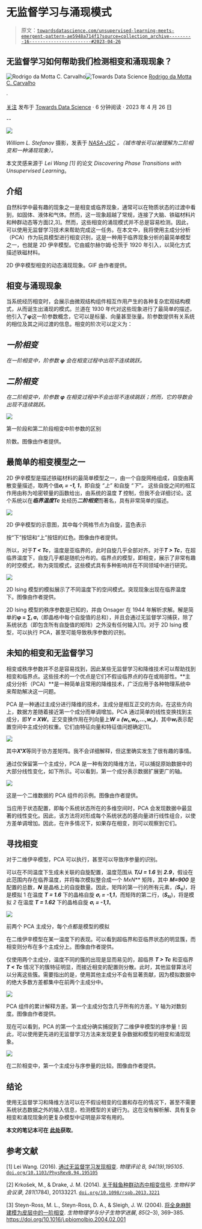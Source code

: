 # 无监督学习与涌现模式

> 原文：[`towardsdatascience.com/unsupervised-learning-meets-emergent-pattern-ae5948a714f1?source=collection_archive---------16-----------------------#2023-04-26`](https://towardsdatascience.com/unsupervised-learning-meets-emergent-pattern-ae5948a714f1?source=collection_archive---------16-----------------------#2023-04-26)

## 无监督学习如何帮助我们检测相变和涌现现象？

[](https://medium.com/@rodrigodamottacc?source=post_page-----ae5948a714f1--------------------------------)![Rodrigo da Motta C. Carvalho](https://medium.com/@rodrigodamottacc?source=post_page-----ae5948a714f1--------------------------------)[](https://towardsdatascience.com/?source=post_page-----ae5948a714f1--------------------------------)![Towards Data Science](https://towardsdatascience.com/?source=post_page-----ae5948a714f1--------------------------------) [Rodrigo da Motta C. Carvalho](https://medium.com/@rodrigodamottacc?source=post_page-----ae5948a714f1--------------------------------)

·

[关注](https://medium.com/m/signin?actionUrl=https%3A%2F%2Fmedium.com%2F_%2Fsubscribe%2Fuser%2Fd17b17427c47&operation=register&redirect=https%3A%2F%2Ftowardsdatascience.com%2Funsupervised-learning-meets-emergent-pattern-ae5948a714f1&user=Rodrigo+da+Motta+C.+Carvalho&userId=d17b17427c47&source=post_page-d17b17427c47----ae5948a714f1---------------------post_header-----------) 发布于 [Towards Data Science](https://towardsdatascience.com/?source=post_page-----ae5948a714f1--------------------------------) · 6 分钟阅读 · 2023 年 4 月 26 日[](https://medium.com/m/signin?actionUrl=https%3A%2F%2Fmedium.com%2F_%2Fvote%2Ftowards-data-science%2Fae5948a714f1&operation=register&redirect=https%3A%2F%2Ftowardsdatascience.com%2Funsupervised-learning-meets-emergent-pattern-ae5948a714f1&user=Rodrigo+da+Motta+C.+Carvalho&userId=d17b17427c47&source=-----ae5948a714f1---------------------clap_footer-----------)

--

[](https://medium.com/m/signin?actionUrl=https%3A%2F%2Fmedium.com%2F_%2Fbookmark%2Fp%2Fae5948a714f1&operation=register&redirect=https%3A%2F%2Ftowardsdatascience.com%2Funsupervised-learning-meets-emergent-pattern-ae5948a714f1&source=-----ae5948a714f1---------------------bookmark_footer-----------)![](img/4ae945f423d5f995203c5532012d3518.png)

*William L. Stefanov* 摄影，发表于 [*NASA-JSC*](https://earthobservatory.nasa.gov/images/48076/cities-at-night-northern-china) *。（城市增长可以被理解为二阶相变和一种涌现现象）。*

本文灵感来源于 *Lei Wang [1]* 的论文 *Discovering Phase Transitions with Unsupervised Learning*。

## 介绍

自然科学中最有趣的现象之一是相变或临界现象，通常可以在物质状态的过渡中看到，如固体、液体和气体。然而，这一现象超越了常规，连接了大脑、铁磁材料片和种群动态等方面[2,3]。然而，这些相变的涌现模式并不总是容易检测。因此，可以使用无监督学习技术来帮助完成这一任务。在本文中，我将使用主成分分析（PCA）作为玩具模型进行相变识别，这是一种用于临界现象分析的最简单模型之一，也就是 2D 伊辛模型。它由威尔赫尔姆·伦茨于 1920 年引入，以简化方式描述铁磁材料。

2D 伊辛模型相变的动态涌现现象。GIF 由作者提供。

## 相变与涌现现象

当系统经历相变时，会展示由微观结构组件相互作用产生的各种复杂宏观结构模式，从而诞生出涌现的模式。兰道在 1930 年代对这些现象进行了最简单的描述，他引入了**φ**这一阶参数概念，它可以是标量、向量甚至张量。阶参数提供有关系统的相位及其之间过渡的信息。相变的阶次可以定义为：

## *一阶相变*

*在一阶相变中，阶参数* ***φ*** *会在相变过程中出现不连续跳跃。*

## *二阶相变*

*在二阶相变中，阶参数* ***φ*** *在相变过程中不会出现不连续跳跃；然而，它的导数会出现不连续跳跃。*

![](img/90f809b3467f5e45503f8feddd1deb22.png)

第一阶段和第二阶段相变中阶参数的区别

阶数。图像由作者提供。

## 最简单的相变模型之一

2D 伊辛模型是描述铁磁材料的最简单模型之一，由一个自旋网格组成，自旋由离散变量描述，取两个值***σᵢ = -1, 1***，即自旋 *“上”* 和自旋 *“下”。* 这些自旋之间的相互作用由称为哈密顿量的函数给出，由系统的温度 ***T*** 控制，但我不会详细讨论。这个系统以在***临界******温度******Tc*** 处经历***二阶相变***而著名，具有非常简单的描述。

![](img/2cbcbb04ac2893f8f6144bed723f01c4.png)

2D 伊辛模型的示意图，其中每个网格节点为自旋，蓝色表示

按“下”按钮和“上”按钮的红色。图像由作者提供。

所以，对于***T < Tc***，温度是亚临界的，此时自旋几乎全部对齐。对于***T > Tc***，在超临界温度下，自旋几乎都是随机分布的。临界点的模型，即相变，展示了非常有趣的时空模式，称为突现模式，这些模式具有多种影响并在不同领域中进行研究。

![](img/904a509b195e05f551601515dfb781ce.png)

2D Ising 模型的模拟展示了不同温度下的空间模式。突现现象出现在临界温度下。图像由作者提供。

2D Ising 模型的秩序参数是已知的，并由 Onsager 在 1944 年解析求解。解是简单的**φ = ∑ᵢ σᵢ**（即晶格中每个自旋值的总和），并且会通过无监督学习捕获，除了系统状态（即包含所有自旋值的矩阵）之外没有任何输入[1]。对于 2D Ising 模型，可以执行 PCA，甚至可能导致秩序参数的识别。

## 未知的相变和无监督学习

相变或秩序参数并不总是容易找到，因此某些无监督学习和降维技术可以帮助找到相变和临界点。这些技术的一个优点是它们不假设临界点的存在或局部性。**主成分分析（PCA）**是一种简单且常用的降维技术，广泛应用于各种物理系统中来帮助解决这一问题。

PCA 是一种通过主成分进行降维的技术，主成分是相互正交的方向，在这些方向上，数据方差随着接近第一个成分而单调增加。PCA 通过简单的线性变换找到主成分，即***Y = XW***。正交变换作用在列向量上***W = (w₁,w₂,…,wₙ)***，其中***wₗ***表示配置空间中主成分的权重。它们由特征向量和特征值问题确定[1]。

![](img/a7cae657f5df90c8a5dba2ffb2cce077.png)

其中***XᵗX***等同于协方差矩阵。我不会详细解释，但这里确实发生了很有趣的事情。

通过仅保留第一个主成分，PCA 是一种有效的降维方法，可以捕捉原始数据中的大部分线性变化，如下所示。可以看到，第一个成分表示数据扩展更广的轴。

![](img/f35d96026f988707f95c420b4d27f5c6.png)

这是一个二维数据的 PCA 组件的示例。图像由作者提供。

当应用于状态配置，即每个系统状态所在的多维空间时，PCA 会发现数据中最显著的线性变化。因此，该方法将对形成每个系统状态的基向量进行线性组合，以使方差单调增加。因此，在许多情况下，如果存在相变，则可以观察到它们。

## 寻找相变

对于二维伊辛模型，PCA 可以执行，甚至可以导致序参量的识别。

可以在不同温度下生成未关联的自旋配置，温度范围从 ***T/J = 1.6*** 到 ***2.9***，假设在此范围内存在临界温度，并将每次模拟整合成一个 ***M*x*N*** 矩阵，其中 ***M=900*** 是配置的总数，***N*** 是晶格上的自旋数量。因此，矩阵的第一行的所有元素，*(****S₁ⱼ****)*，将是模拟 1 在温度 ***T = 1.6*** 下的晶格自旋 ***σᵢ = -1,1***，而矩阵的第二行，(***S₂ⱼ***)，将是模拟 *2* 在温度 ***T = 1.62*** 下的晶格自旋 ***σᵢ = -1,1***。

![](img/7971ce6d1b252e72ccbf1052dcf258ef.png)

前两个 PCA 主成分，每个点都是模型的模拟

在二维伊辛模型在某一温度下的表现。可以看到超临界和亚临界状态的明显簇，而相变则分布在多个主成分上。图像由作者提供。

仅使用两个主成分，温度不同的簇的出现是显而易见的，超临界 ***T > Tc*** 和亚临界 ***T < Tc*** 情况下的簇特征明显，而接近相变的配置则分散。此时，其他监督算法可以分离这些簇。需要指出的是，使用其他主成分不会有显著贡献，因为模拟数据中的绝大多数方差都集中在前两个主成分中。

![](img/4399d469da0dab368a1f1ed2dd82eb4e.png)

PCA 组件的累计解释方差。第一个主成分包含几乎所有的方差。Y 轴为对数刻度。图像由作者提供。

现在可以看到，PCA 的第一个主成分确实捕捉到了二维伊辛模型的序参量！因此，可以使用更先进的无监督学习方法来发现更复杂数据和模型的相变和涌现现象。

![](img/4da921b1bb7d588194dceae28d00dac1.png)

在二阶相变中，第一个主成分与序参量的比较。图像由作者提供。

## 结论

使用无监督学习和降维方法可以在不假设相变的位置和存在的情况下，甚至不需要系统状态数据之外的输入信息，检测模型的关键行为。这在没有解析解、具有复杂相变和涌现现象的更复杂模型中证明是非常有用的。

**本文的笔记本可在** [**此处**](https://github.com/Rodrigo-Motta/Unsupervised-Learning-meets-emergent-patters)**获取**。

## **参考文献**

[1] Lei Wang. (2016). [通过无监督学习发现相变](https://journals.aps.org/prb/pdf/10.1103/PhysRevB.94.195105). *物理评论 B, 94(19),195105*. [`doi.org/10.1103/PhysRevB.94.195105`](https://doi.org/10.1103/PhysRevB.94.195105)

[2] Krkošek, M., & Drake, J. M. (2014). [关于鲑鱼种群动态中相变信号](https://pubmed.ncbi.nlm.nih.gov/24759855/). *生物科学会议录*, *281*(1784), 20133221\. [`doi.org/10.1098/rspb.2013.3221`](https://doi.org/10.1098/rspb.2013.3221)

[3] Steyn-Ross, M. L., Steyn-Ross, D. A., & Sleigh, J. W. (2004). [将全身麻醉建模为皮层中的一阶相变](https://pubmed.ncbi.nlm.nih.gov/15142753/). *生物物理学与分子生物学进展*, *85*(2–3), 369–385\. https://doi.org/10.1016/j.pbiomolbio.2004.02.001
